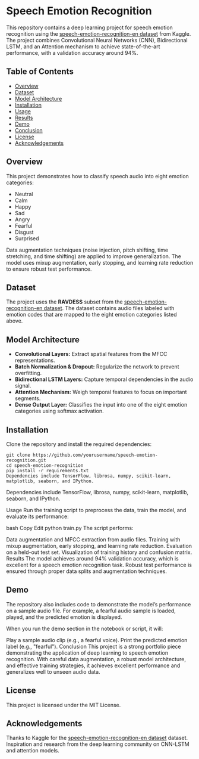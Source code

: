 # Speech Emotion Recognition

This repository contains a deep learning project for speech emotion recognition using the [speech-emotion-recognition-en dataset](https://www.kaggle.com/datasets/dmitrybabko/speech-emotion-recognition-en) from Kaggle. The project combines Convolutional Neural Networks (CNN), Bidirectional LSTM, and an Attention mechanism to achieve state-of-the-art performance, with a validation accuracy around 94%.

## Table of Contents
- [Overview](#overview)
- [Dataset](#dataset)
- [Model Architecture](#model-architecture)
- [Installation](#installation)
- [Usage](#usage)
- [Results](#results)
- [Demo](#demo)
- [Conclusion](#conclusion)
- [License](#license)
- [Acknowledgements](#acknowledgements)

## Overview
This project demonstrates how to classify speech audio into eight emotion categories:
- Neutral
- Calm
- Happy
- Sad
- Angry
- Fearful
- Disgust
- Surprised

Data augmentation techniques (noise injection, pitch shifting, time stretching, and time shifting) are applied to improve generalization. The model uses mixup augmentation, early stopping, and learning rate reduction to ensure robust test performance.

## Dataset
The project uses the **RAVDESS** subset from the [speech-emotion-recognition-en dataset](https://www.kaggle.com/datasets/uwrfkaggler/speech-emotion-recognition-en). The dataset contains audio files labeled with emotion codes that are mapped to the eight emotion categories listed above.

## Model Architecture
- **Convolutional Layers:** Extract spatial features from the MFCC representations.
- **Batch Normalization & Dropout:** Regularize the network to prevent overfitting.
- **Bidirectional LSTM Layers:** Capture temporal dependencies in the audio signal.
- **Attention Mechanism:** Weigh temporal features to focus on important segments.
- **Dense Output Layer:** Classifies the input into one of the eight emotion categories using softmax activation.

## Installation
Clone the repository and install the required dependencies:

```
git clone https://github.com/yourusername/speech-emotion-recognition.git
cd speech-emotion-recognition
pip install -r requirements.txt
Dependencies include TensorFlow, librosa, numpy, scikit-learn, matplotlib, seaborn, and IPython.
```

Dependencies include TensorFlow, librosa, numpy, scikit-learn, matplotlib, seaborn, and IPython.

Usage
Run the training script to preprocess the data, train the model, and evaluate its performance:

bash
Copy
Edit
python train.py
The script performs:

Data augmentation and MFCC extraction from audio files.
Training with mixup augmentation, early stopping, and learning rate reduction.
Evaluation on a held-out test set.
Visualization of training history and confusion matrix.
Results
The model achieves around 94% validation accuracy, which is excellent for a speech emotion recognition task. Robust test performance is ensured through proper data splits and augmentation techniques.

## Demo
The repository also includes code to demonstrate the model’s performance on a sample audio file. For example, a fearful audio sample is loaded, played, and the predicted emotion is displayed.

When you run the demo section in the notebook or script, it will:

Play a sample audio clip (e.g., a fearful voice).
Print the predicted emotion label (e.g., "fearful").
Conclusion
This project is a strong portfolio piece demonstrating the application of deep learning to speech emotion recognition. With careful data augmentation, a robust model architecture, and effective training strategies, it achieves excellent performance and generalizes well to unseen audio data.

## License
This project is licensed under the MIT License.

## Acknowledgements
Thanks to Kaggle for the [speech-emotion-recognition-en dataset](https://www.kaggle.com/datasets/dmitrybabko/speech-emotion-recognition-en) dataset.
Inspiration and research from the deep learning community on CNN-LSTM and attention models.
